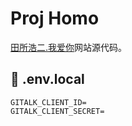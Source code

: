 # Proj Homo

[田所浩二.我爱你](https://田所浩二.我爱你)网站源代码。

## 📄 .env.local

```env
GITALK_CLIENT_ID=
GITALK_CLIENT_SECRET=
```

